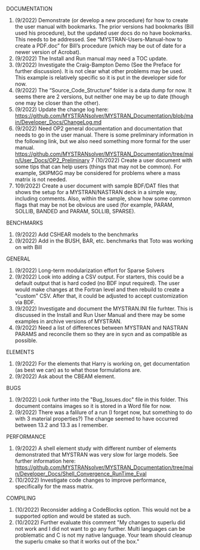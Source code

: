 DOCUMENTATION
1.	(9/2022) Demonstrate (or develop a new procedure) for how to create the user manual with bookmarks. The prior versions had bookmarks (Bill used his procedure), but the updated user docs do no have bookmarks. This needs to be addressed. See “MYSTRAN-Users-Manual-how to create a PDF.doc” for Bill’s procedure (which may be out of date for a newer version of Acrobat).
2.	(9/2022) The Install and Run manual may need a TOC update.
3.	(9/2022) Investigate the Craig-Bampton Demo (See the Preface for further discussion). It is not clear what other problems may be used. This example is relatively specific so it is put in the developer side for now.
4.	(9/2022) The “Source_Code_Structure” folder is a data dump for now. It seems there are 2 versions, but neither one may be up to date (though one may be closer than the other).
5.  (9/2022) Update the change log here: https://github.com/MYSTRANsolver/MYSTRAN_Documentation/blob/main/Developer_Docs/ChangeLog.md
6.  (9/2022) Need OP2 general documentation and documentation that needs to go in the user manual. There is some preliminary information in the following link, but we also need something more formal for the user manual.
https://github.com/MYSTRANsolver/MYSTRAN_Documentation/tree/main/User_Docs/OP2_Preliminary
7   (10/2022) Create a user document with some tips that can help users (things that may not be common). For example, SKIPMGG may be considered for problems where a mass matrix is not needed.
8.  109/2022) Create a user document with sample BDF/DAT files that shows the setup for a MYSTRAN/NASTRAN deck in a simple way, including comments.
Also, within the sample, show how some common flags that may be not be obvious are used (for example, PARAM, SOLLIB, BANDED and PARAM, SOLLIB, SPARSE).

BENCHMARKS
1.	(9/2022) Add CSHEAR models to the benchmarks
2.  (9/2022) Add in the BUSH, BAR, etc. benchmarks that Toto was working on with Bill

GENERAL 
1.  (9/2022) Long-term modularization effort for Sparse Solvers
2.  (9/2022) Look into adding a CSV output. For starters, this could be a default output that is hard coded (no BDF input required).
The user would make changes at the Fortran level and then rebuild to create a "custom" CSV. After that, it could be adjusted to accept customization via BDF.
3.  (9/2022) Investigate and document the MYSTRAN.INI file furhter. This is discussed in the Install and Run User Manual and there may be some examples in archive versions of MYSTRAN.
4.  (9/2022) Need a list of differences between MYSTRAN and NASTRAN PARAMS and reconcile them so they are in sycn and as compatible as possible.

ELEMENTS
1.  (9/2022) For the elements that Harry is working on, get documentation (as best we can) as to what those formulations are.
2.  (9/2022) Ask about the CBEAM element.

BUGS
1.  (9/2022) Look further into the "Bug_Issues.doc" file in this folder. This document contains images so it is stored in a Word file for now.
2.  (9/2022) There was a falilure of a run (I forget now, but something to do with 3 material properties?) The change seemed to have occurred between 13.2 and 13.3 as I remember.

PERFORMANCE
1.  (9/2022) A shell element study with different number of elements demonstrated that MYSTRAN was very slow for large models. See further information here:
https://github.com/MYSTRANsolver/MYSTRAN_Documentation/tree/main/Developer_Docs/Shell_Convergence_RunTime_Eval
2.  (10/2022) Investigate code changes to improve performance, specifically for the mass matrix.

COMPILING
1.  (10/2022) Reconsider adding a CodeBlocks option. This would not be a supported option and would be stated as such.
2.  (10/2022) Further evaluate this comment "My changes to superlu did not work and I did not want to go any further. Multi languages can be problematic and C is not my native language.
Your team should cleanup the superlu cmake so that it works out of the box."
